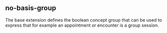 ## no-basis-group

The base extension defines the boolean concept group that can be used to express that for example an appointment or encounter is a group session.  
